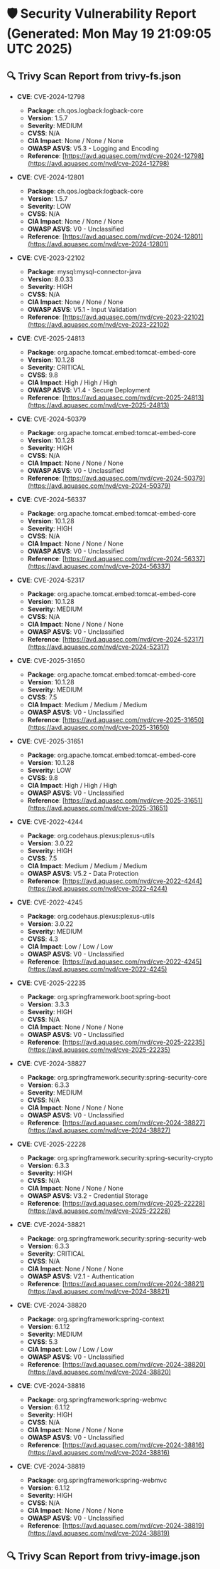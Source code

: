 # 🛡️ Security Vulnerability Report (Generated: Mon May 19 21:09:05 UTC 2025)


## 🔍 Trivy Scan Report from trivy-fs.json
- **CVE**: CVE-2024-12798
  - **Package**: ch.qos.logback:logback-core
  - **Version**: 1.5.7
  - **Severity**: MEDIUM
  - **CVSS**: N/A
  - **CIA Impact**: None / None / None
  - **OWASP ASVS**: V5.3 - Logging and Encoding
  - **Reference**: [https://avd.aquasec.com/nvd/cve-2024-12798](https://avd.aquasec.com/nvd/cve-2024-12798)

- **CVE**: CVE-2024-12801
  - **Package**: ch.qos.logback:logback-core
  - **Version**: 1.5.7
  - **Severity**: LOW
  - **CVSS**: N/A
  - **CIA Impact**: None / None / None
  - **OWASP ASVS**: V0 - Unclassified
  - **Reference**: [https://avd.aquasec.com/nvd/cve-2024-12801](https://avd.aquasec.com/nvd/cve-2024-12801)

- **CVE**: CVE-2023-22102
  - **Package**: mysql:mysql-connector-java
  - **Version**: 8.0.33
  - **Severity**: HIGH
  - **CVSS**: N/A
  - **CIA Impact**: None / None / None
  - **OWASP ASVS**: V5.1 - Input Validation
  - **Reference**: [https://avd.aquasec.com/nvd/cve-2023-22102](https://avd.aquasec.com/nvd/cve-2023-22102)

- **CVE**: CVE-2025-24813
  - **Package**: org.apache.tomcat.embed:tomcat-embed-core
  - **Version**: 10.1.28
  - **Severity**: CRITICAL
  - **CVSS**: 9.8
  - **CIA Impact**: High / High / High
  - **OWASP ASVS**: V1.4 - Secure Deployment
  - **Reference**: [https://avd.aquasec.com/nvd/cve-2025-24813](https://avd.aquasec.com/nvd/cve-2025-24813)

- **CVE**: CVE-2024-50379
  - **Package**: org.apache.tomcat.embed:tomcat-embed-core
  - **Version**: 10.1.28
  - **Severity**: HIGH
  - **CVSS**: N/A
  - **CIA Impact**: None / None / None
  - **OWASP ASVS**: V0 - Unclassified
  - **Reference**: [https://avd.aquasec.com/nvd/cve-2024-50379](https://avd.aquasec.com/nvd/cve-2024-50379)

- **CVE**: CVE-2024-56337
  - **Package**: org.apache.tomcat.embed:tomcat-embed-core
  - **Version**: 10.1.28
  - **Severity**: HIGH
  - **CVSS**: N/A
  - **CIA Impact**: None / None / None
  - **OWASP ASVS**: V0 - Unclassified
  - **Reference**: [https://avd.aquasec.com/nvd/cve-2024-56337](https://avd.aquasec.com/nvd/cve-2024-56337)

- **CVE**: CVE-2024-52317
  - **Package**: org.apache.tomcat.embed:tomcat-embed-core
  - **Version**: 10.1.28
  - **Severity**: MEDIUM
  - **CVSS**: N/A
  - **CIA Impact**: None / None / None
  - **OWASP ASVS**: V0 - Unclassified
  - **Reference**: [https://avd.aquasec.com/nvd/cve-2024-52317](https://avd.aquasec.com/nvd/cve-2024-52317)

- **CVE**: CVE-2025-31650
  - **Package**: org.apache.tomcat.embed:tomcat-embed-core
  - **Version**: 10.1.28
  - **Severity**: MEDIUM
  - **CVSS**: 7.5
  - **CIA Impact**: Medium / Medium / Medium
  - **OWASP ASVS**: V0 - Unclassified
  - **Reference**: [https://avd.aquasec.com/nvd/cve-2025-31650](https://avd.aquasec.com/nvd/cve-2025-31650)

- **CVE**: CVE-2025-31651
  - **Package**: org.apache.tomcat.embed:tomcat-embed-core
  - **Version**: 10.1.28
  - **Severity**: LOW
  - **CVSS**: 9.8
  - **CIA Impact**: High / High / High
  - **OWASP ASVS**: V0 - Unclassified
  - **Reference**: [https://avd.aquasec.com/nvd/cve-2025-31651](https://avd.aquasec.com/nvd/cve-2025-31651)

- **CVE**: CVE-2022-4244
  - **Package**: org.codehaus.plexus:plexus-utils
  - **Version**: 3.0.22
  - **Severity**: HIGH
  - **CVSS**: 7.5
  - **CIA Impact**: Medium / Medium / Medium
  - **OWASP ASVS**: V5.2 - Data Protection
  - **Reference**: [https://avd.aquasec.com/nvd/cve-2022-4244](https://avd.aquasec.com/nvd/cve-2022-4244)

- **CVE**: CVE-2022-4245
  - **Package**: org.codehaus.plexus:plexus-utils
  - **Version**: 3.0.22
  - **Severity**: MEDIUM
  - **CVSS**: 4.3
  - **CIA Impact**: Low / Low / Low
  - **OWASP ASVS**: V0 - Unclassified
  - **Reference**: [https://avd.aquasec.com/nvd/cve-2022-4245](https://avd.aquasec.com/nvd/cve-2022-4245)

- **CVE**: CVE-2025-22235
  - **Package**: org.springframework.boot:spring-boot
  - **Version**: 3.3.3
  - **Severity**: HIGH
  - **CVSS**: N/A
  - **CIA Impact**: None / None / None
  - **OWASP ASVS**: V0 - Unclassified
  - **Reference**: [https://avd.aquasec.com/nvd/cve-2025-22235](https://avd.aquasec.com/nvd/cve-2025-22235)

- **CVE**: CVE-2024-38827
  - **Package**: org.springframework.security:spring-security-core
  - **Version**: 6.3.3
  - **Severity**: MEDIUM
  - **CVSS**: N/A
  - **CIA Impact**: None / None / None
  - **OWASP ASVS**: V0 - Unclassified
  - **Reference**: [https://avd.aquasec.com/nvd/cve-2024-38827](https://avd.aquasec.com/nvd/cve-2024-38827)

- **CVE**: CVE-2025-22228
  - **Package**: org.springframework.security:spring-security-crypto
  - **Version**: 6.3.3
  - **Severity**: HIGH
  - **CVSS**: N/A
  - **CIA Impact**: None / None / None
  - **OWASP ASVS**: V3.2 - Credential Storage
  - **Reference**: [https://avd.aquasec.com/nvd/cve-2025-22228](https://avd.aquasec.com/nvd/cve-2025-22228)

- **CVE**: CVE-2024-38821
  - **Package**: org.springframework.security:spring-security-web
  - **Version**: 6.3.3
  - **Severity**: CRITICAL
  - **CVSS**: N/A
  - **CIA Impact**: None / None / None
  - **OWASP ASVS**: V2.1 - Authentication
  - **Reference**: [https://avd.aquasec.com/nvd/cve-2024-38821](https://avd.aquasec.com/nvd/cve-2024-38821)

- **CVE**: CVE-2024-38820
  - **Package**: org.springframework:spring-context
  - **Version**: 6.1.12
  - **Severity**: MEDIUM
  - **CVSS**: 5.3
  - **CIA Impact**: Low / Low / Low
  - **OWASP ASVS**: V0 - Unclassified
  - **Reference**: [https://avd.aquasec.com/nvd/cve-2024-38820](https://avd.aquasec.com/nvd/cve-2024-38820)

- **CVE**: CVE-2024-38816
  - **Package**: org.springframework:spring-webmvc
  - **Version**: 6.1.12
  - **Severity**: HIGH
  - **CVSS**: N/A
  - **CIA Impact**: None / None / None
  - **OWASP ASVS**: V0 - Unclassified
  - **Reference**: [https://avd.aquasec.com/nvd/cve-2024-38816](https://avd.aquasec.com/nvd/cve-2024-38816)

- **CVE**: CVE-2024-38819
  - **Package**: org.springframework:spring-webmvc
  - **Version**: 6.1.12
  - **Severity**: HIGH
  - **CVSS**: N/A
  - **CIA Impact**: None / None / None
  - **OWASP ASVS**: V0 - Unclassified
  - **Reference**: [https://avd.aquasec.com/nvd/cve-2024-38819](https://avd.aquasec.com/nvd/cve-2024-38819)


## 🔍 Trivy Scan Report from trivy-image.json
